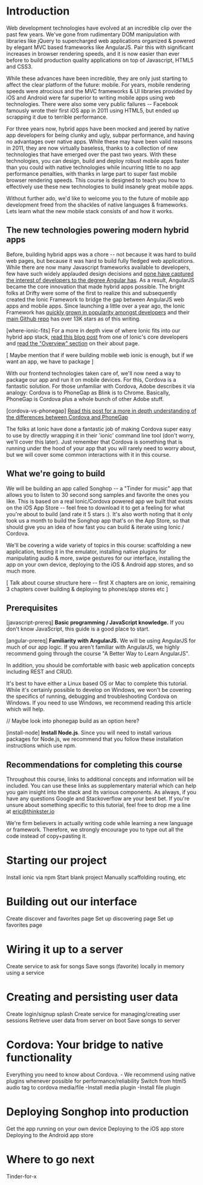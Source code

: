 # Introduction
Web development technologies have evolved at an incredible clip over the past few years. We've gone from rudimentary DOM manipulation with libraries like jQuery to supercharged web applications organized & powered by elegant MVC based frameworks like AngularJS. Pair this with significant increases in browser rendering speeds, and it is now easier than ever before to build production quality applications on top of Javascript, HTML5 and CSS3.

While these advances have been incredible, they are only just starting to affect the clear platform of the future: mobile. For years, mobile rendering speeds were atrocious and the MVC frameworks & UI libraries provided by iOS and Android were far superior to writing mobile apps using web technologies. There were also some very public failures -- Facebook famously wrote their first iOS app in 2011 using HTML5, but ended up scrapping it due to terrible performance.

For three years now, hybrid apps have been mocked and jeered by native app developers for being clunky and ugly, subpar performance, and having no advantages over native apps. While these may have been valid reasons in 2011, they are now virtually baseless, thanks to a collection of new technologies that have emerged over the past two years. With these technologies, you can design, build and deploy robust mobile apps faster than you could with native technologies while incurring little to no app performance penalties, with thanks in large part to super fast mobile browser rendering speeds. This course is designed to teach you how to effectively use these new technologies to build insanely great mobile apps.

Without further ado, we'd like to welcome you to the future of mobile app development freed from the shackles of native languages & frameworks. Lets learn what the new mobile stack consists of and how it works.

## The new technologies powering modern hybrid apps
Before, building hybrid apps was a chore -- not because it was hard to build web pages, but because it was hard to build fully fledged web applications. While there are now many Javascript frameworks available to developers, few have such widely applauded design decisions and [none have captured the interest of developers to the degree Angular has](http://www.google.com/trends/explore?hl=en-US&q=angularjs,+backbone.js,+ember.js,+react.js&cmpt=q&tz&tz&content=1). As a result, AngularJS became the core innovation that made hybrid apps possible. The bright folks at Drifty were some of the first to realize this and subsequently created the Ionic Framework to bridge the gap between AngularJS web apps and mobile apps. Since launching a little over a year ago, the Ionic Framework has [quickly grown in popularity amongst developers](http://www.google.com/trends/explore?hl=en-US&q=ionic+framework&cmpt=q&tz&tz&content=1) and their [main Github repo](https://github.com/driftyco/ionic) has over 13K stars as of this writing.

[where-ionic-fits] For a more in depth view of where Ionic fits into our hybrid app stack, [read this blog post](http://ionicframework.com/blog/where-does-the-ionic-framework-fit-in/) from one of Ionic's core developers and [read the "Overview" section](http://ionicframework.com/docs/overview/) on their about page.

[ Maybe mention that if were building mobile web ionic is enough, but if we want an app, we have to package ]

With our frontend technologies taken care of, we'll now need a way to package our app and run it on mobile devices. For this, Cordova is a fantastic solution. For those unfamiliar with Cordova, Adobe describes it via analogy: Cordova is to PhoneGap as Blink is to Chrome. Basically, PhoneGap is Cordova plus a whole bunch of other Adobe stuff.

[cordova-vs-phonegap] [Read this post for a more in depth understanding of the differences between Cordova and PhoneGap](http://ionicframework.com/blog/what-is-cordova-phonegap/)

The folks at Ionic have done a fantastic job of making Cordova super easy to use by directly wrapping it in their 'ionic' command line tool (don't worry, we'll cover this later). Just remember that Cordova is something that is running under the hood of your app that you will rarely need to worry about, but we will cover some common interactions with it in this course.

## What we're going to build
We will be building an app called Songhop -- a "Tinder for music" app that allows you to listen to 30 second song samples and favorite the ones you like. This is based on a real Ionic/Cordova powered app we built that exists on the iOS App Store -- feel free to download it to get a feeling for what you're about to build (and rate it 5 stars :). It's also worth noting that it only took us a month to build the Songhop app that's on the App Store, so that should give you an idea of how fast you can build & iterate using Ionic / Cordova.

We'll be covering a wide variety of topics in this course: scaffolding a new application, testing it in the emulator, installing native plugins for manipulating audio & more, swipe gestures for our interface, installing the app on your own device, deploying to the iOS & Android app stores, and so much more.

[ Talk about course structure here -- first X chapters are on ionic, remaining 3 chapters cover building & deploying to phones/app stores etc ]


## Prerequisites

[javascript-prereq] __Basic programming / JavaScript knowledge.__ If you don't know JavaScript, this guide is a good place to start.

[angular-prereq] __Familiarity with AngularJS.__ We will be using AngularJS for much of our app logic. If you aren't familiar with AngularJS, we highly recommend going through the course "A Better Way to Learn AngularJS".

In addition, you should be comfortable with basic web application concepts including REST and CRUD.

It's best to have either a Linux based OS or Mac to complete this tutorial. While it's certainly possible to develop on Windows, we won't be covering the specifics of running, debugging and troubleshooting Cordova on Windows. If you need to use Windows, we recommend reading this article which will help.

// Maybe look into phonegap build as an option here?

[install-node]  __Install Node.js__. Since you will need to install various packages for Node.js, we recommend that you follow these installation instructions which use npm.


## Recommendations for completing this course
Throughout this course, links to additional concepts and information will be included. You can use these links as supplementary material which can help you gain insight into the stack and its various components. As always, if you have any questions Google and Stackoverflow are your best bet. If you're unsure about something specific to this tutorial, feel free to drop me a line at eric@thinkster.io

We're firm believers in actually writing code while learning a new language or framework. Therefore, we strongly encourage you to type out all the code instead of copy+pasting it.


# Starting our project
Install ionic via npm
Start blank project
Manually scaffolding routing, etc

# Building out our interface
Create discover and favorites page
Set up discovering page
Set up favorites page

# Wiring it up to a server
Create service to ask for songs
Save songs (favorite) locally in memory using a service

# Creating and persisting user data
Create login/signup splash
Create service for managing/creating user sessions
Retrieve user data from server on boot
Save songs to server

# Cordova: Your bridge to native functionality
Everything you need to know about Cordova.
	- We recommend using native plugins whenever possible for performance/reliability
Switch from html5 audio tag to cordova media/file
	-Install media plugin
	-Install file plugin

# Deploying Songhop into production
Get the app running on your own device
Deploying to the iOS app store
Deploying to the Android app store

# Where to go next
Tinder-for-x